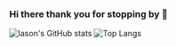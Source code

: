 ### Hi there thank you for stopping by 👋
![Iason's GitHub stats](https://github-readme-stats.vercel.app/api?username=iasonth95&show_icons=true&show=reviews,prs_merged,prs_merged_percentage&theme=tokyonight)
![Top Langs](https://github-readme-stats.vercel.app/api/top-langs/?username=iasonth95&layout=compact)
<!--
[![Top Langs](https://github-readme-stats.vercel.app/api/top-langs/?username=iasonth95&hide=Jupyter%20Notebook)](https://github.com/anuraghazra/github-readme-stats)

**iasonth95/iasonth95** is a ✨ _special_ ✨ repository because its `README.md` (this file) appears on your GitHub profile.

Here are some ideas to get you started:

- 🔭 I’m currently working on ...
- 🌱 I’m currently learning ...
- 👯 I’m looking to collaborate on ...
- 🤔 I’m looking for help with ...
- 💬 Ask me about ...
- 📫 How to reach me: ...
- 😄 Pronouns: ...
- ⚡ Fun fact: ...
-->
